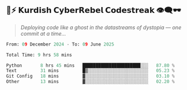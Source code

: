 ## 🧠⚡ 𝗞𝘂𝗿𝗱𝗶𝘀𝗵 𝗖𝘆𝗯𝗲𝗿𝗥𝗲𝗯𝗲𝗹 𝗖𝗼𝗱𝗲𝘀𝘁𝗿𝗲𝗮𝗸 👁️‍🗨️🕶️  
> *Deploying code like a ghost in the datastreams of dystopia — one commit at a time...*  

<!--START_SECTION:waka-->

```python
From: 09 December 2024 - To: 09 June 2025

Total Time: 9 hrs 58 mins

Python       8 hrs 45 mins   ██████████████████████░░░   87.80 %
Text         31 mins         █▒░░░░░░░░░░░░░░░░░░░░░░░   05.23 %
Git Config   18 mins         ▓░░░░░░░░░░░░░░░░░░░░░░░░   03.10 %
Other        13 mins         ▓░░░░░░░░░░░░░░░░░░░░░░░░   02.20 %
```

<!--END_SECTION:waka-->
